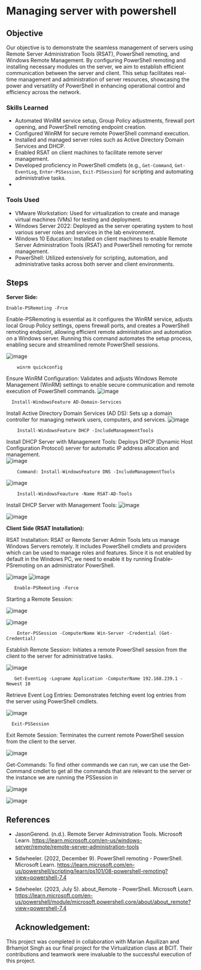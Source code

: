 # Managing server with powershell

## Objective


Our objective is to demonstrate the seamless management of servers using Remote Server Administration Tools (RSAT), PowerShell remoting, and Windows Remote Management. By configuring PowerShell remoting and installing necessary modules on the server, we aim to establish efficient communication between the server and client. This setup facilitates real-time management and administration of server resources, showcasing the power and versatility of PowerShell in enhancing operational control and efficiency across the network.


### Skills Learned

- Automated WinRM service setup, Group Policy adjustments, firewall port opening, and PowerShell remoting endpoint creation.
- Configured WinRM for secure remote PowerShell command execution.
- Installed and managed server roles such as Active Directory Domain Services and DHCP.
- Enabled RSAT on client machines to facilitate remote server management.
- Developed proficiency in PowerShell cmdlets (e.g., `Get-Command`, `Get-EventLog`, `Enter-PSSession`, `Exit-PSSession`) for scripting and automating administrative tasks.
- 
### Tools Used
- VMware Workstation: Used for virtualization to create and manage virtual machines (VMs) for testing and deployment.
- Windows Server 2022: Deployed as the server operating system to host various server roles and services in the lab environment.
- Windows 10 Education: Installed on client machines to enable Remote Server Administration Tools (RSAT) and PowerShell remoting for remote management.
- PowerShell: Utilized extensively for scripting, automation, and administrative tasks across both server and client environments.

## Steps
**Server Side:**

    Enable-PSRemoting -Frce
        
Enable-PSRemoting is essential as it configures the WinRM service, adjusts local Group Policy settings, opens firewall ports, and creates a PowerShell remoting endpoint, allowing efficient remote administration and automation on a Windows server. Running this command automates the setup process, enabling secure and streamlined remote PowerShell sessions.

![image](https://github.com/ParisaSaqib/Managing-Server-With-Powershell/assets/96464987/c67d4e8c-58e9-4773-ae24-715d5f3814d1)

        winrm quickconfig
Ensure WinRM Configuration:
Validates and adjusts Windows Remote Management (WinRM) settings to enable secure communication and remote execution of PowerShell commands.
![image](https://github.com/ParisaSaqib/Managing-Server-With-Powershell/assets/96464987/8f410ab4-dc3b-4b19-a36b-08f8ff5f974c)


      Install-WindowsFeature AD-Domain-Services

 Install Active Directory Domain Services (AD DS):
 Sets up a domain controller for managing network users, computers, and services.
![image](https://github.com/ParisaSaqib/Managing-Server-With-Powershell/assets/96464987/5f1fbc6b-6f8b-4c4f-8cf9-e1276c1e2031)


        Install-WindowsFeature DHCP -IncludeManagementTools
Install DHCP Server with Management Tools:
Deploys DHCP (Dynamic Host Configuration Protocol) server for automatic IP address allocation and management.      
![image](https://github.com/ParisaSaqib/Managing-Server-With-Powershell/assets/96464987/59f566a2-9882-45fd-bd79-7ef1f2d66e35)

        Command: Install-WindowsFeature DNS -IncludeManagementTools
        
![image](https://github.com/ParisaSaqib/Managing-Server-With-Powershell/assets/96464987/a0465b0f-343c-404c-be95-aec406ef06df)

    
        Install-WindowsFeauture -Name RSAT-AD-Tools
        
  Install DHCP Server with Management Tools:
![image](https://github.com/ParisaSaqib/Managing-Server-With-Powershell/assets/96464987/f78d0985-5abd-48a0-96be-2115fb84c553)

![image](https://github.com/ParisaSaqib/Managing-Server-With-Powershell/assets/96464987/9c1d48e0-db1f-43ea-b6a2-2cbe585f2ef9)

**Client Side (RSAT Installation):**

RSAT Installation:
RSAT or Remote Server Admin Tools lets us manage Windows Servers remotely. It includes PowerShell cmdlets and providers which can be used to manage roles and features. Since it is not enabled by default in the Windows PC, we need to enable it by running Enable-PSremoting on an administrator PowerShell.

![image](https://github.com/ParisaSaqib/Managing-Server-With-Powershell/assets/96464987/dca3f677-85b8-40e2-81de-3efcd56d5dc6)
![image](https://github.com/ParisaSaqib/Managing-Server-With-Powershell/assets/96464987/acc411fa-51e5-492f-9fc3-9bab04261790)

    
       Enable-PSRemoting -Force
 Starting a Remote Session:
 
![image](https://github.com/ParisaSaqib/Managing-Server-With-Powershell/assets/96464987/7aab8292-fb20-40f8-a81b-5afa302ea304)

![image](https://github.com/ParisaSaqib/Managing-Server-With-Powershell/assets/96464987/6e4e0bca-1bda-42b2-ad4b-d8a978e8aee3)

        Enter-PSSession -ComputerName Win-Server -Credential (Get-Credential)
        
 Establish Remote Session:
Initiates a remote PowerShell session from the client to the server for administrative tasks.

![image](https://github.com/ParisaSaqib/Managing-Server-With-Powershell/assets/96464987/8d9202f6-ba43-4cfd-b9a0-76546ccd9c2f)

       Get-EventLog -Logname Application -ComputerName 192.168.239.1 -Newest 10

  Retrieve Event Log Entries:
  Demonstrates fetching event log entries from the server using PowerShell cmdlets.
  
![image](https://github.com/ParisaSaqib/Managing-Server-With-Powershell/assets/96464987/cf6bbf66-9963-4723-b3da-b3119c2d0975)

      Exit-PSSession

Exit Remote Session:
Terminates the current remote PowerShell session from the client to the server.

![image](https://github.com/ParisaSaqib/Managing-Server-With-Powershell/assets/96464987/add501ec-f200-46de-ac09-c9004e73e7ee)

Get-Commands:
To find other commands we can run, we can use the Get-Command cmdlet to get all the commands that are relevant to the server or the instance we are running the PSSession in

![image](https://github.com/ParisaSaqib/Managing-Server-With-Powershell/assets/96464987/4a635d09-6cc9-4913-819a-cd71a7d27f38)

![image](https://github.com/ParisaSaqib/Managing-Server-With-Powershell/assets/96464987/1ba75984-b763-4ac6-b7aa-72afa29be8ac)

## References
- JasonGerend. (n.d.). Remote Server Administration Tools. Microsoft Learn. https://learn.microsoft.com/en-us/windows-server/remote/remote-server-administration-tools
- Sdwheeler. (2022, December 9). PowerShell remoting - PowerShell. Microsoft Learn. https://learn.microsoft.com/en-us/powershell/scripting/learn/ps101/08-powershell-remoting?view=powershell-7.4
- Sdwheeler. (2023, July 5). about_Remote - PowerShell. Microsoft Learn. https://learn.microsoft.com/en-us/powershell/module/microsoft.powershell.core/about/about_remote?view=powershell-7.4

  ## Acknowledgement:

This project was completed in collaboration with Marian Aquilizan and Brhamjot Singh as our final project for the Virtualization class at BCIT. Their contributions and teamwork were invaluable to the successful execution of this project.
